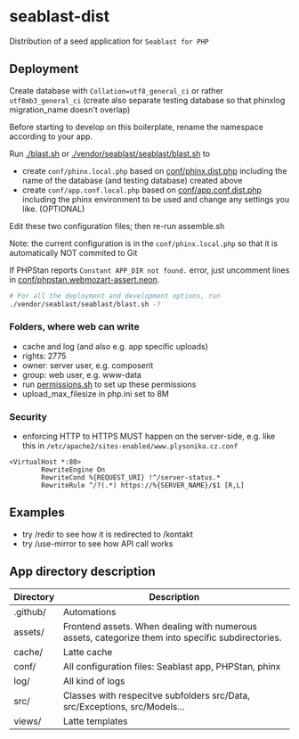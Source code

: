 # seablast-dist

Distribution of a seed application for `Seablast for PHP`

## Deployment

Create database with `Collation=utf8_general_ci` or rather `utf8mb3_general_ci` (create also separate testing database so that phinxlog migration_name doesn't overlap)

Before starting to develop on this boilerplate, rename the namespace according to your app.

Run [./blast.sh](./blast.sh) or [./vendor/seablast/seablast/blast.sh](https://github.com/WorkOfStan/seablast/blob/v0.2.9/blast.sh) to

- create `conf/phinx.local.php` based on [conf/phinx.dist.php](conf/phinx.dist.php) including the name of the database (and testing database) created above
- create `conf/app.conf.local.php` based on [conf/app.conf.dist.php](conf/app.conf.dist.php) including the phinx environment to be used and change any settings you like. (OPTIONAL)

Edit these two configuration files; then re-run assemble.sh

Note: the current configuration is in the `conf/phinx.local.php` so that it is automatically NOT commited to Git

If PHPStan reports `Constant APP_DIR not found.` error, just uncomment lines in [conf/phpstan.webmozart-assert.neon](conf/phpstan.webmozart-assert.neon).

```sh
# For all the deployment and development options, run
./vendor/seablast/seablast/blast.sh -?
```

### Folders, where web can write

- cache and log (and also e.g. app specific uploads)
- rights: 2775
- owner: server user, e.g. composerit
- group: web user, e.g. www-data
- run [permissions.sh](permissions.sh) to set up these permissions
- upload_max_filesize in php.ini set to 8M

### Security

- enforcing HTTP to HTTPS MUST happen on the server-side, e.g. like this in `/etc/apache2/sites-enabled/www.plysonika.cz.conf`

```htaccess
<VirtualHost *:80>
        RewriteEngine On
        RewriteCond %{REQUEST_URI} !^/server-status.*
        RewriteRule ^/?(.*) https://%{SERVER_NAME}/$1 [R,L]
```

## Examples

- try /redir to see how it is redirected to /kontakt
- try /use-mirror to see how API call works

## App directory description

| Directory | Description                                                                                       |
| --------- | ------------------------------------------------------------------------------------------------- |
| .github/  | Automations                                                                                       |
| assets/   | Frontend assets. When dealing with numerous assets, categorize them into specific subdirectories. |
| cache/    | Latte cache                                                                                       |
| conf/     | All configuration files: Seablast app, PHPStan, phinx                                             |
| log/      | All kind of logs                                                                                  |
| src/      | Classes with respecitve subfolders src/Data, src/Exceptions, src/Models...                        |
| views/    | Latte templates                                                                                   |
